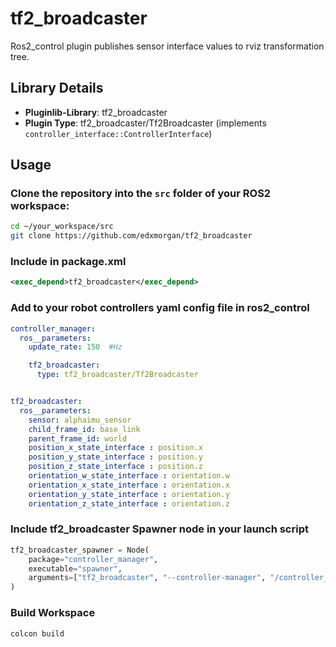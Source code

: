 # tf2_broadcaster

Ros2_control plugin publishes sensor interface values to rviz transformation tree.

## Library Details

- **Pluginlib-Library**: tf2_broadcaster
- **Plugin Type**: tf2_broadcaster/Tf2Broadcaster (implements `controller_interface::ControllerInterface`)

## Usage


### Clone the repository into the `src` folder of your ROS2 workspace:

```bash
cd ~/your_workspace/src
git clone https://github.com/edxmorgan/tf2_broadcaster
```

### Include in package.xml
```xml
<exec_depend>tf2_broadcaster</exec_depend>
```

### Add to your robot controllers yaml config file in ros2_control

```yaml
controller_manager:
  ros__parameters:
    update_rate: 150  #Hz

    tf2_broadcaster:
      type: tf2_broadcaster/Tf2Broadcaster


tf2_broadcaster:
  ros__parameters:
    sensor: alphaimu_sensor
    child_frame_id: base_link
    parent_frame_id: world
    position_x_state_interface : position.x 
    position_y_state_interface : position.y
    position_z_state_interface : position.z
    orientation_w_state_interface : orientation.w
    orientation_x_state_interface : orientation.x
    orientation_y_state_interface : orientation.y
    orientation_z_state_interface : orientation.z
```

### Include tf2_broadcaster Spawner node in your launch script
```python
tf2_broadcaster_spawner = Node(
    package="controller_manager",
    executable="spawner",
    arguments=["tf2_broadcaster", "--controller-manager", "/controller_manager"],
)
```
### Build Workspace
```bash
colcon build
```
